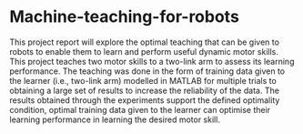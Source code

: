 # Machine-teaching-for-robots
This project report will explore the optimal teaching that can be given to robots to enable them to learn and
perform useful dynamic motor skills. This project teaches two motor skills to a two-link arm to assess its
learning performance. The teaching was done in the form of training data given to the learner (i.e., two-link
arm) modelled in MATLAB for multiple trials to obtaining a large set of results to increase the reliability of
the data. The results obtained through the experiments support the defined optimality condition, optimal
training data given to the learner can optimise their learning performance in learning the desired motor skill. 
